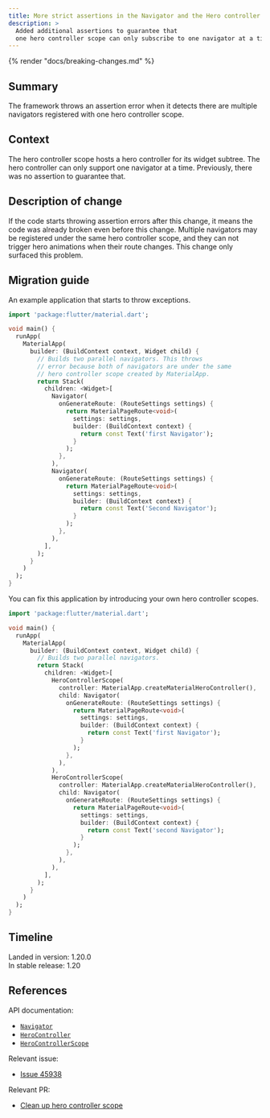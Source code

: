 ```yaml
---
title: More strict assertions in the Navigator and the Hero controller scope
description: >
  Added additional assertions to guarantee that
  one hero controller scope can only subscribe to one navigator at a time.
---
```


{% render "docs/breaking-changes.md" %}

## Summary

The framework throws an assertion error when it detects there are
multiple navigators registered with one hero controller scope.

## Context

The hero controller scope hosts a hero controller for its widget
subtree. The hero controller can only support one navigator at
a time. Previously, there was no assertion to guarantee that.

## Description of change

If the code starts throwing assertion errors after this change,
it means the code was already broken even before this change.
Multiple navigators may be registered under the same hero
controller scope, and they can not trigger hero animations when
their route changes. This change only surfaced this problem.

## Migration guide

An example application that starts to throw exceptions.

```dart
import 'package:flutter/material.dart';

void main() {
  runApp(
    MaterialApp(
      builder: (BuildContext context, Widget child) {
        // Builds two parallel navigators. This throws
        // error because both of navigators are under the same
        // hero controller scope created by MaterialApp.
        return Stack(
          children: <Widget>[
            Navigator(
              onGenerateRoute: (RouteSettings settings) {
                return MaterialPageRoute<void>(
                  settings: settings,
                  builder: (BuildContext context) {
                    return const Text('first Navigator');
                  }
                );
              },
            ),
            Navigator(
              onGenerateRoute: (RouteSettings settings) {
                return MaterialPageRoute<void>(
                  settings: settings,
                  builder: (BuildContext context) {
                    return const Text('Second Navigator');
                  }
                );
              },
            ),
          ],
        );
      }
    )
  );
}
```

You can fix this application by introducing your own hero controller scopes.

```dart
import 'package:flutter/material.dart';

void main() {
  runApp(
    MaterialApp(
      builder: (BuildContext context, Widget child) {
        // Builds two parallel navigators.
        return Stack(
          children: <Widget>[
            HeroControllerScope(
              controller: MaterialApp.createMaterialHeroController(),
              child: Navigator(
                onGenerateRoute: (RouteSettings settings) {
                  return MaterialPageRoute<void>(
                    settings: settings,
                    builder: (BuildContext context) {
                      return const Text('first Navigator');
                    }
                  );
                },
              ),
            ),
            HeroControllerScope(
              controller: MaterialApp.createMaterialHeroController(),
              child: Navigator(
                onGenerateRoute: (RouteSettings settings) {
                  return MaterialPageRoute<void>(
                    settings: settings,
                    builder: (BuildContext context) {
                      return const Text('second Navigator');
                    }
                  );
                },
              ),
            ),
          ],
        );
      }
    )
  );
}
```

## Timeline

Landed in version: 1.20.0<br>
In stable release: 1.20

## References

API documentation:

* [`Navigator`][]
* [`HeroController`][]
* [`HeroControllerScope`][]

Relevant issue:

* [Issue 45938][]

Relevant PR:

* [Clean up hero controller scope][]

[Clean up hero controller scope]: {{site.repo.flutter}}/pull/60655
[`Navigator`]: {{site.api}}/flutter/widgets/Navigator-class.html
[`HeroController`]: {{site.api}}/flutter/widgets/HeroController-class.html
[`HeroControllerScope`]: {{site.api}}/flutter/widgets/HeroControllerScope-class.html
[Issue 45938]: {{site.repo.flutter}}/issues/45938
